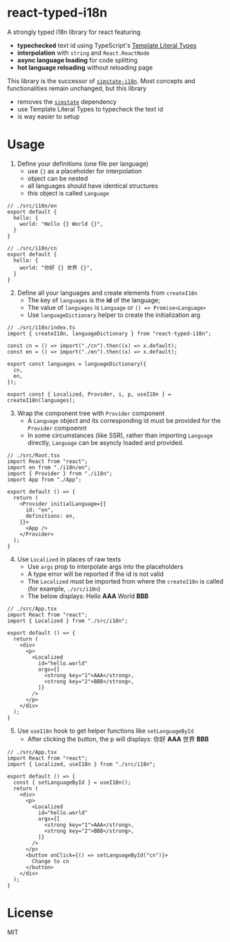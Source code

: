 # react-typed-i18n

A strongly typed i18n library for react featuring

- **typechecked** text id using TypeScript's [Template Literal Types](https://www.typescriptlang.org/docs/handbook/2/template-literal-types.html)
- **interpolation** with `string` and `React.ReactNode`
- **async language loading** for code splitting
- **hot language reloading** without reloading page

This library is the successor of [`simstate-i18n`](https://github.com/ddadaal/simstate-i18n). Most concepts and functionalities remain unchanged, but this library

- removes the [`simstate`](https://github.com/ddadaal/simstate) dependency
- use Template Literal Types to typecheck the text id
- is way easier to setup

# Usage

1. Define your definitions (one file per language)
    - use `{}` as a placeholder for interpolation
    - object can be nested
    - all languages should have identical structures
    - this object is called `Language`

```tsx
// ./src/i18n/en
export default {
  hello: {
    world: "Hello {} World {}",
  }
}

// ./src/i18n/cn
export default {
  hello: {
    world: "你好 {} 世界 {}",
  }
}
```

2. Define all your languages and create elements from `createI18n`
    - The key of `languages` is the **id** of the language;
    - The value of `languages` is `Language` or `() => Promise<Language>`
    - Use `languageDictionary` helper to create the initialization arg
```tsx
// ./src/i18n/index.ts
import { createI18n, languageDictionary } from "react-typed-i18n";

const cn = () => import("./cn").then((x) => x.default);
const en = () => import("./en").then((x) => x.default);

export const languages = languageDictionary({
  cn,
  en,
});

export const { Localized, Provider, i, p, useI18n } = createI18n(languages);
```

3. Wrap the component tree with `Provider` component
    - A `Language` object and its corresponding id must be provided for the `Provider` compoennt
    - In some circumstances (like SSR), rather than importing `Language` directly, `Language` can be asyncly loaded and provided.

```tsx
// ./src/Root.tsx
import React from "react";
import en from "./i18n/en";
import { Provider } from "./i18n";
import App from "./App";

export default () => {
  return (
    <Provider initialLanguage={{
      id: "en",
      definitions: en,
    }}>
      <App />
    </Provider>
  );
}
```

4. Use `Localized` in places of raw texts
    - Use `args` prop to interpolate args into the placeholders
    - A type error will be reported if the id is not valid
    - The `Localized` must be imported from where the `createI18n` is called (for example, `./src/i18n`)
    - The below displays: Hello **AAA** World **BBB**

```tsx
// ./src/App.tsx
import React from "react";
import { Localized } from "./src/i18n";

export default () => {
  return (
    <div>
      <p>
        <Localized
          id="hello.world"
          args={[
            <strong key="1">AAA</strong>,
            <strong key="2">BBB</strong>,
          ]}
        />
      </p>
    </div>
  );
}
```

5. Use `useI18n` hook to get helper functions like `setLanguageById`
    - After clicking the button, the p will displays: 你好 **AAA** 世界 **BBB**

```tsx
// ./src/App.tsx
import React from "react";
import { Localized, useI18n } from "./src/i18n";

export default () => {
  const { setLanguageById } = useI18n();
  return (
    <div>
      <p>
        <Localized
          id="hello.world"
          args={[
            <strong key="1">AAA</strong>,
            <strong key="2">BBB</strong>,
          ]}
        />
      </p>
      <button onClick={() => setLanguageById("cn")}>
        Change to cn
      </button>
    </div>
  );
}
```

# License

MIT
